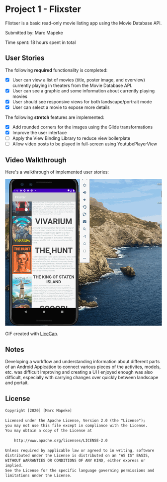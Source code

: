 # Project 1 - Flixster

Flixtser is a basic read-only movie listing app using the Movie Database API.

Submitted by: Marc Mapeke

Time spent: 18 hours spent in total

## User Stories

The following **required** functionality is completed:

* [x] User can view a list of movies (title, poster image, and overview) currently playing in theaters from the Movie Database API.
* [x] User can see a graphic and some information about currently playing movies
* [x] User should see responsive views for both landscape/portrait mode
* [x] User can select a movie to expose more details

The following **stretch** features are implemented:

* [x] Add rounded corners for the images using the Glide transformations 
* [x] Improve the user interface
* [ ] Apply the View Binding Library to reduce view boilerplate
* [ ] Allow video posts to be played in full-screen using YoutubePlayerView

## Video Walkthrough

Here's a walkthrough of implemented user stories:

<img src='walkthrough.gif' title='Video Walkthrough' width='' alt='Video Walkthrough' />

GIF created with [LiceCap](http://www.cockos.com/licecap/).

## Notes

Developing a workflow and understanding information about different parts of an Android Applcation to connect various pieces of the activites, models, etc. was difficult
Improving and creating a UI I enjoyed enough was also difficult, especially with carrying changes over quickly between landscape and portait.

## License

    Copyright [2020] [Marc Mapeke]

    Licensed under the Apache License, Version 2.0 (the "License");
    you may not use this file except in compliance with the License.
    You may obtain a copy of the License at

        http://www.apache.org/licenses/LICENSE-2.0

    Unless required by applicable law or agreed to in writing, software
    distributed under the License is distributed on an "AS IS" BASIS,
    WITHOUT WARRANTIES OR CONDITIONS OF ANY KIND, either express or implied.
    See the License for the specific language governing permissions and
    limitations under the License.
